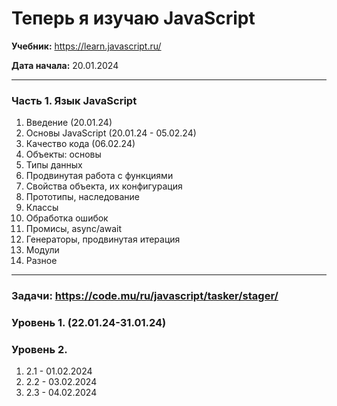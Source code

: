 # Теперь я изучаю JavaScript

**Учебник:** https://learn.javascript.ru/

**Дата начала:** 20.01.2024

---

### Часть 1. Язык JavaScript

1. Введение (20.01.24)
2. Основы JavaScript (20.01.24 - 05.02.24)
3. Качество кода (06.02.24)
4. Объекты: основы
5. Типы данных
6. Продвинутая работа с функциями
7. Свойства объекта, их конфигурация
8. Прототипы, наследование
9. Классы
10. Обработка ошибок
11. Промисы, async/await
12. Генераторы, продвинутая итерация
13. Модули
14. Разное

---

### Задачи: https://code.mu/ru/javascript/tasker/stager/

### Уровень 1. (22.01.24-31.01.24)

### Уровень 2.

1. 2.1 - 01.02.2024
2. 2.2 - 03.02.2024
3. 2.3 - 04.02.2024
